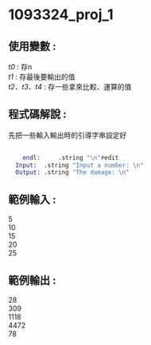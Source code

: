 # 1093324_proj_1

## 使用變數 :
  _t0_ : 存n\
  _t1_ : 存最後要輸出的值\
  _t2、t3、t4_ : 存一些拿來比較、運算的值
## 程式碼解說 :
  先把一些輸入輸出時的引導字串設定好
  ```asm
      
	  endl:		.string "\n"#edit
   	Input:	.string "Input a number: \n"
   	Output:	.string "The damage: \n"
  ```
## 範例輸入 :
  5\
  10\
  15\
  20\
  25
## 範例輸出 :
  28\
  309\
  1118\
  4472\
  78

